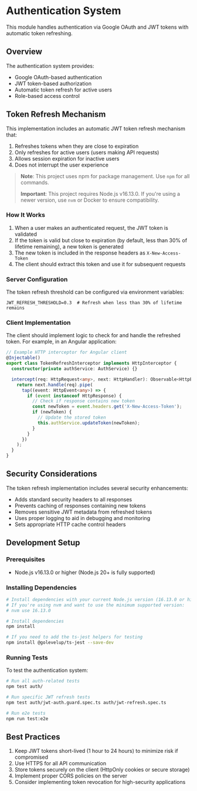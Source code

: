 # Authentication System

This module handles authentication via Google OAuth and JWT tokens with automatic token refreshing.

## Overview

The authentication system provides:
- Google OAuth-based authentication
- JWT token-based authorization
- Automatic token refresh for active users
- Role-based access control

## Token Refresh Mechanism

This implementation includes an automatic JWT token refresh mechanism that:
1. Refreshes tokens when they are close to expiration
2. Only refreshes for active users (users making API requests)
3. Allows session expiration for inactive users
4. Does not interrupt the user experience

> **Note**: This project uses npm for package management. Use `npm` for all commands.
> 
> **Important**: This project requires Node.js v16.13.0. If you're using a newer version, use `nvm` or Docker to ensure compatibility.

### How It Works

1. When a user makes an authenticated request, the JWT token is validated
2. If the token is valid but close to expiration (by default, less than 30% of lifetime remaining), a new token is generated
3. The new token is included in the response headers as `X-New-Access-Token`
4. The client should extract this token and use it for subsequent requests

### Server Configuration

The token refresh threshold can be configured via environment variables:

```
JWT_REFRESH_THRESHOLD=0.3  # Refresh when less than 30% of lifetime remains
```

### Client Implementation

The client should implement logic to check for and handle the refreshed token. For example, in an Angular application:

```typescript
// Example HTTP interceptor for Angular client
@Injectable()
export class TokenRefreshInterceptor implements HttpInterceptor {
  constructor(private authService: AuthService) {}

  intercept(req: HttpRequest<any>, next: HttpHandler): Observable<HttpEvent<any>> {
    return next.handle(req).pipe(
      tap((event: HttpEvent<any>) => {
        if (event instanceof HttpResponse) {
          // Check if response contains new token
          const newToken = event.headers.get('X-New-Access-Token');
          if (newToken) {
            // Update the stored token
            this.authService.updateToken(newToken);
          }
        }
      })
    );
  }
}
```

## Security Considerations

The token refresh implementation includes several security enhancements:
- Adds standard security headers to all responses
- Prevents caching of responses containing new tokens
- Removes sensitive JWT metadata from refreshed tokens
- Uses proper logging to aid in debugging and monitoring
- Sets appropriate HTTP cache control headers

## Development Setup

### Prerequisites

- Node.js v16.13.0 or higher (Node.js 20+ is fully supported)

### Installing Dependencies

```bash
# Install dependencies with your current Node.js version (16.13.0 or higher)
# If you're using nvm and want to use the minimum supported version:
# nvm use 16.13.0

# Install dependencies
npm install

# If you need to add the ts-jest helpers for testing
npm install @golevelup/ts-jest --save-dev
```

### Running Tests

To test the authentication system:

```bash
# Run all auth-related tests
npm test auth/

# Run specific JWT refresh tests
npm test auth/jwt-auth.guard.spec.ts auth/jwt-refresh.spec.ts

# Run e2e tests
npm run test:e2e
```


## Best Practices

1. Keep JWT tokens short-lived (1 hour to 24 hours) to minimize risk if compromised
2. Use HTTPS for all API communication
3. Store tokens securely on the client (HttpOnly cookies or secure storage)
4. Implement proper CORS policies on the server
5. Consider implementing token revocation for high-security applications
